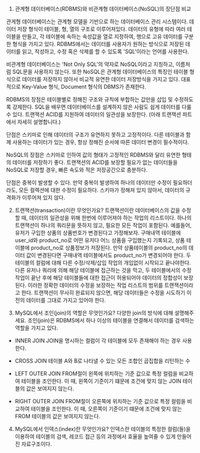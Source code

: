 1. 관계형 데이터베이스(RDBMS)와 비관계형 데이터베이스(NoSQL)의 장단점 비교

관게형 데이터베이스는 관계형 모델을 기반으로 하는 데이터베이스 관리 시스템이다.
데이터 저장 형식이 테이블, 형, 열의 구조로 이루어져있다.
데이터의 유형에 따라 여러 테이블을 만들고, 각 테이블에 속하는 속성값을 열로 지정하여, 행으로 고유 데이터를 구분한 형식을 가지고 있다.
RDBMS에서는 데이터를 사용자가 원하는 방식으로 저장된 데이터를 읽고, 작성하고, 수정 혹은 삭제를 할 수 있도록 'SQL'이라는 언어를 사용한다.

비관계형 데이터베이스는 'Not Only SQL'의 약자로 NoSQL이라고 지칭하고, 이름처럼 SQL문을 사용하지 않는다.
또한 NoSQL은 관계형 데이터베이스의 특징인 테이블 형식으로 데이터를 저장하지 않아서 비교적 유연한 데이터 저장방식을 가지고 있다.
대표적으로 Key-Value 형식, Document 형식의 DBMS가 존재한다.

RDBMS의 장점은 
테이블별로 정해진 구조와 규칙에 부합하는 값만을 삽입 및 수정하도록 강제한다.
SQL을 배우면 데이터베이스를 설계하지 않은 사람도 쉽게 데이터를 다룰 수 있다.
트랜잭션 ACID를 지원하여 데이터의 일관성을 보장한다. (아래 트랜잭션 파트에서 자세히 설명합니다.)

단점은
스키마로 인해 데이터의 구조가 유연하지 못하고 고정적이다.
다른 테이블과 함께 사용하는 데이터가 있는 경우, 항상 정해진 순서에 따른 데이터 변경이 필수적이다.

NoSQL의 장점은
스키마로 인하여 값의 형태가 고정적인 RDBMS와 달리 유연한 형태의 데이터를 저장하기 좋다.
트랜잭션의 ACID를 보장할 필요가 없는 데이터들을 NoSQL로 저장할 경우, 빠른 속도와 적은 저장공간으로 충분하다.

단점은 
중복이 발생할 수 있다. 만약 중복이 발생하여 하나의 데이터만 수정이 필요하더라도, 모든 컬렉션에 대한 수정이 필요하다.
스키마가 정해져 있지 않아서, 데이터의 규격화가 이루어져 있지 않다.



2. 트랜잭션(transaction)이란 무엇인가요?
트랜잭션이란 데이터베이스의 값을 수정할 때, 데이터의 일관성을 위해 한번에 이루어져야 하는 작업의 리스트이다.
하나의 트랜잭션이 하나의 쿼리문을 뜻하지 않고, 필요한 모든 작업이 포함된다.
예를들어, 유저가 구입한 상품의 상품번호가 변경된다고 가정해보자.
구매내역 테이블에 user_id와 product_no로 어떤 유저다 어느 상품을 구입했는지 기록되고, 상품 테이블에 product_no로 상품정보가 저장된다.
만약 상품테이블의 product_no의 데이터 값이 변경된다면 구매내역 테이블에서도 product_no가 변경되어야 한다.
두 테이블의 컬럼에 대해 다른 수정/삭제/삽입 작업의 개입없이 시작되고 끝나야한다.
다른 유저나 쿼리에 의해 해당 테이블에 접근하는 것을 막고, 두 테이블에서의 수정 작업이 끝난 후에 해당 테이블들에 대한 접근이 허용되어야 데이터의 정합성이 보장된다.
이러한 정확한 데이터의 수정을 보장하는 작업 리스트의 범위를 트랜잭션이라고 한다.
트랜잭션이 무사히 완료되지 않으면, 해당 데이터들은 수정을 시도하기 이전의 데이터를 그대로 가지고 있어야 한다.



3. MySQL에서 조인(join)의 역할은 무엇인가요? 다양한 join의 방식에 대해 설명해주세요.
조인(join)은 RDBMS에서 하나 이상의 테이블을 연결해서 데이터를 검색하는 역할을 가지고 있다.

- INNER JOIN
    JOIN을 명시하는 컬럼이 각 테이블에 모두 존재해야 하는 경우 사용한다.

- CROSS JOIN
    테이블 A와 B로 나타낼 수 있는 모든 조합인 곱집합을 리턴하는 수

- LEFT OUTER JOIN
FROM절이 왼쪽에 위치하는 기준 값으로 특정 컬럼을 비교하여 테이블을 조인한다.
이 때, 왼쪽이 기준이기 떄문에 조건에 맞지 않는 JOIN 테이블의 값은 보여지지 않는다.

- RIGHT OUTER JOIN
FROM절이 오른쪽에 위치하는 기준 값으로 특정 컬럼을 비교하여 테이블을 조인한다.
이 때, 오른쪽이 기준이기 떄문에 조건에 맞지 않는 FROM 테이블의 값은 보여지지 않는다.



4. MySQL에서 인덱스(index)란 무엇인가요?
인덱스란 테이블의 특정한 컬럼(들)을 이용하여 테이블의 검색, 레코드 접근 등의 과정에서 효율을 높여줄 수 있게 만들어진 자료구조이다.
